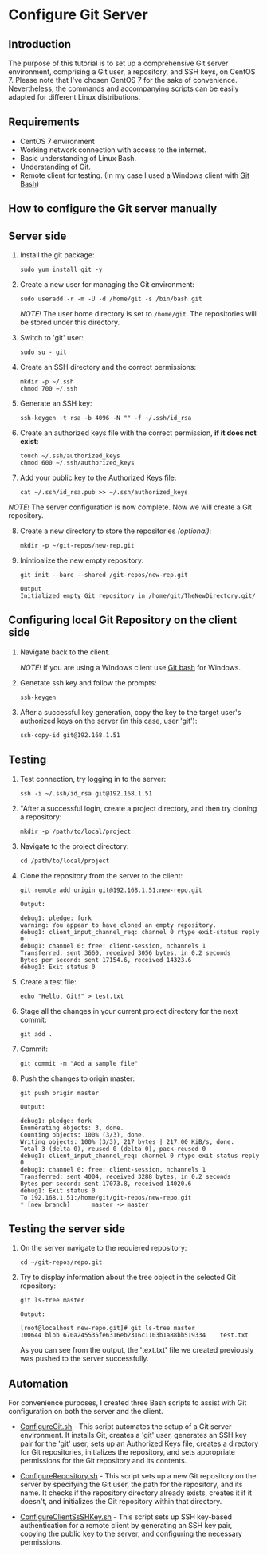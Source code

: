 # Configure Git Server
## Introduction 
The purpose of this tutorial is to set up a comprehensive Git server environment, comprising a Git user, a repository, and SSH keys, on CentOS 7. Please note that I've chosen CentOS 7 for the sake of convenience. Nevertheless, the commands and accompanying scripts can be easily adapted for different Linux distributions.

## Requirements
- CentOS 7 environment
- Working network connection with access to the internet.
- Basic understanding of Linux Bash.
- Understanding of Git.
- Remote client for testing. (In my case I used a Windows client with [Git Bash](https://git-scm.com/download/win))

## How to configure the Git server manually
## Server side
1. Install the git package:
   ```
   sudo yum install git -y
   ```
2. Create a new user for managing the Git environment:
   ```
   sudo useradd -r -m -U -d /home/git -s /bin/bash git
   ```
   
   *NOTE!* The user home directory is set to ```/home/git```. The repositories will be stored under this directory.
   
4. Switch to 'git' user:
   ```
   sudo su - git
   ```
5. Create an SSH directory and the correct permissions:
   ```
   mkdir -p ~/.ssh
   chmod 700 ~/.ssh
   ```
6. Generate an SSH key:
   ```
   ssh-keygen -t rsa -b 4096 -N "" -f ~/.ssh/id_rsa
   ```
7. Create an authorized keys file with the correct permission, **if it does not exist**:
   ```
   touch ~/.ssh/authorized_keys
   chmod 600 ~/.ssh/authorized_keys
   ```
8. Add your public key to the Authorized Keys file:
   ```
   cat ~/.ssh/id_rsa.pub >> ~/.ssh/authorized_keys
   ```
   
*NOTE!* The server configuration is now complete. Now we will create a Git repository.

8. Create a new directory to store the repositories *(optional)*:
   ```
   mkdir -p ~/git-repos/new-rep.git
   ```
9. Inintioalize the new empty repository:
   ```
   git init --bare --shared /git-repos/new-rep.git
   ```
   ```
   Output
   Initialized empty Git repository in /home/git/TheNewDirectory.git/
   ```

## Configuring local Git Repository on the client side

1. Navigate back to the client.
   
   *NOTE!* If you are using a Windows client use [Git bash](https://git-scm.com/download/win) for Windows.
   
3. Genetate ssh key and follow the prompts:
   ```
   ssh-keygen
   ```
4. After a successful key generation, copy the key to the target user's authorized keys on the server (in this case, user 'git'):
   ```
   ssh-copy-id git@192.168.1.51
   ```
## Testing
1. Test connection, try logging in to the server:
   ```
   ssh -i ~/.ssh/id_rsa git@192.168.1.51
   ```
2. "After a successful login, create a project directory, and then try cloning a repository:
   ```
   mkdir -p /path/to/local/project
   ```
3. Navigate to the project directory: 
   ```
   cd /path/to/local/project
   ```
4. Clone the repository from the server to the client: 
   ```
   git remote add origin git@192.168.1.51:new-repo.git
   ```
   ```
   Output:
   
   debug1: pledge: fork
   warning: You appear to have cloned an empty repository.
   debug1: client_input_channel_req: channel 0 rtype exit-status reply 0
   debug1: channel 0: free: client-session, nchannels 1
   Transferred: sent 3660, received 3056 bytes, in 0.2 seconds
   Bytes per second: sent 17154.6, received 14323.6
   debug1: Exit status 0
   ```
5. Create a test file:
   ```
   echo "Hello, Git!" > test.txt
   ```
6. Stage all the changes in your current project directory for the next commit:
   ```
   git add .
   ```
7. Commit: 
   ```
   git commit -m "Add a sample file"
   ```
8. Push the changes to origin master:
   ```
   git push origin master
   ```
   ```
   Output:
   
   debug1: pledge: fork
   Enumerating objects: 3, done.
   Counting objects: 100% (3/3), done.
   Writing objects: 100% (3/3), 217 bytes | 217.00 KiB/s, done.
   Total 3 (delta 0), reused 0 (delta 0), pack-reused 0
   debug1: client_input_channel_req: channel 0 rtype exit-status reply 0
   debug1: channel 0: free: client-session, nchannels 1
   Transferred: sent 4004, received 3288 bytes, in 0.2 seconds
   Bytes per second: sent 17073.8, received 14020.6
   debug1: Exit status 0
   To 192.168.1.51:/home/git/git-repos/new-repo.git
   * [new branch]      master -> master
   ```

## Testing the server side 
1. On the server navigate to the requiered repository: 
   ```
   cd ~/git-repos/repo.git
   ```
2. Try to display information about the tree object in the selected Git repository:
   ```
   git ls-tree master
   ```
   ```
   Output:

   [root@localhost new-repo.git]# git ls-tree master
   100644 blob 670a245535fe6316eb2316c1103b1a88bb519334    test.txt
   ```
   As you can see from the output, the 'text.txt' file we created previously was pushed to the server successfully.

## Automation
For convenience purposes, I created three Bash scripts to assist with Git configuration on both the server and the client.

- [ConfigureGit.sh](https://github.com/ThePinkPanther96/Linux/blob/main/Git/ConfigureGit.sh) - 
This script automates the setup of a Git server environment. It installs Git, creates a 'git' user, generates an SSH key pair for the 'git' user, sets up an Authorized Keys file, creates a directory for Git repositories, initializes the repository, and sets appropriate permissions for the Git repository and its contents.

- [ConfigureRepository.sh](https://github.com/ThePinkPanther96/Linux/blob/main/Git/ConfigureRepository.sh) - This script sets up a new Git repository on the server by specifying the Git user, the path for the repository, and its name. It checks if the repository directory already exists, creates it if it doesn't, and initializes the Git repository within that directory. 

- [ConfigureClientSsSHKey.sh](https://github.com/ThePinkPanther96/Linux/blob/main/Git/ConfigureClientSsSHKey.sh) - This script sets up SSH key-based authentication for a remote client by generating an SSH key pair, copying the public key to the server, and configuring the necessary permissions.


